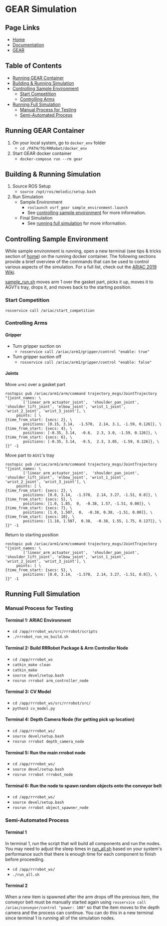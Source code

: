 # GEAR Simulation <!-- omit in toc -->

## Page Links <!-- omit in toc -->
- [Home](home.md)
- [Documentation](documentation.md)
- [GEAR](gear.md)

## Table of Contents <!-- omit in toc -->
- [Running GEAR Container](#running-gear-container)
- [Building & Running Simulation](#building--running-simulation)
- [Controlling Sample Environment](#controlling-sample-environment)
  - [Start Competition](#start-competition)
  - [Controlling Arms](#controlling-arms)
- [Running Full Simulation](#running-full-simulation)
  - [Manual Process for Testing](#manual-process-for-testing)
  - [Semi-Automated Process](#semi-automated-process)

## Running GEAR Container

1. On your local system, go to `docker_env` folder
   - `cd /PATH/TO/RRRobot/docker_env`
2. Start GEAR docker container
   - `docker-compose run --rm gear`

## Building & Running Simulation

1. Source ROS Setup
   - `source /opt/ros/melodic/setup.bash`
2. Run Simulation
   - Sample Environment
     - `roslaunch osrf_gear sample_environment.launch`
     - See [controlling sample environment](#controlling-sample-environment) for more information.
   - Final Simulation
     - See [running full simulation](#running-full-simulation) for more information.


## Controlling Sample Environment

While sample environment is running, open a new terminal (see tips & tricks section of [home](home.md)) on the running docker container. The following sections provide a brief overview of the commands that can be used to control various aspects of the simulation. For a full list, check out the [ARIAC 2019 Wiki](https://bitbucket.org/osrf/ariac/wiki/2019/tutorials/gear_interface).

[sample_run.sh](https://github.com/EECS-467-W20-RRRobot-Project/RRRobot/blob/master/src/rrrobot_ws/src/rrrobot/scripts/sample_run.sh) moves arm 1 over the gasket part, picks it up, moves it to AGV1's tray, drops it, and moves back to the starting position.

### Start Competition

`rosservice call /ariac/start_competition`

### Controlling Arms

#### Gripper <!-- omit in toc -->

- Turn gripper suction on
  - `rosservice call /ariac/arm1/gripper/control "enable: true"`
- Turn gripper suction off
  - `rosservice call /ariac/arm1/gripper/control "enable: false"`

#### Joints <!-- omit in toc -->

Move `arm1` over a gasket part

```
rostopic pub /ariac/arm1/arm/command trajectory_msgs/JointTrajectory    "{joint_names: \
        ['linear_arm_actuator_joint',  'shoulder_pan_joint', 'shoulder_lift_joint', 'elbow_joint', 'wrist_1_joint', 'wrist_2_joint', 'wrist_3_joint'], \
     points: [ \
{time_from_start: {secs: 2}, \
        positions: [0.15, 3.14,  -1.570,  2.14, 3.1, -1.59, 0.126]}, \
{time_from_start: {secs: 4}, \
        positions: [-0.35, 3.14,  -0.6,  2.3, 3.0, -1.59, 0.126]}, \
{time_from_start: {secs: 6}, \
        positions: [-0.35, 3.14,  -0.5,  2.3, 3.05, -1.59, 0.126]}, \
]}" -1
```

Move part to `AGV1`'s tray

```
rostopic pub /ariac/arm1/arm/command trajectory_msgs/JointTrajectory    "{joint_names: \
        ['linear_arm_actuator_joint',  'shoulder_pan_joint', 'shoulder_lift_joint', 'elbow_joint', 'wrist_1_joint', 'wrist_2_joint', 'wrist_3_joint'], \
     points: [ \
{time_from_start: {secs: 2}, \
        positions: [0.0, 3.14,  -1.570,  2.14, 3.27, -1.51, 0.0]}, \
{time_from_start: {secs: 5}, \
        positions: [1.0, 1.85,  0,  -0.38, 1.57, -1.51, 0.00]}, \
{time_from_start: {secs: 7}, \
        positions: [1.0, 1.507,  0,  -0.38, 0.38, -1.51, 0.00]}, \
{time_from_start: {secs: 10}, \
        positions: [1.18, 1.507,  0.38,  -0.38, 1.55, 1.75, 0.127]}, \
]}" -1
```

Return to starting position

```
rostopic pub /ariac/arm1/arm/command trajectory_msgs/JointTrajectory    "{joint_names: \
        ['linear_arm_actuator_joint',  'shoulder_pan_joint', 'shoulder_lift_joint', 'elbow_joint', 'wrist_1_joint', 'wrist_2_joint', 'wrist_3_joint'], \
     points: [ \
{time_from_start: {secs: 5}, \
        positions: [0.0, 3.14,  -1.570,  2.14, 3.27, -1.51, 0.0]}, \
]}" -1
```

## Running Full Simulation

### Manual Process for Testing

#### Terminal 1: ARIAC Environment <!-- omit in toc -->

- `cd /app/rrrobot_ws/src/rrrobot/scripts`
- `./rrrobot_run_no_build.sh`

#### Terminal 2: Build RRRobot Package & Arm Controller Node <!-- omit in toc -->

- `cd /app/rrrobot_ws`
- `catkin_make clean`
- `catkin_make`
- `source devel/setup.bash`
- `rosrun rrrobot arm_controller_node`

#### Terminal 3: CV Model <!-- omit in toc -->

- `cd /app/rrrobot_ws/src/rrrobot/src/`
- `python3 cv_model.py`

#### Terminal 4: Depth Camera Node (for getting pick up location) <!-- omit in toc -->

- `cd /app/rrrobot_ws/`
- `source devel/setup.bash`
- `rosrun rrrobot depth_camera_node`

#### Terminal 5: Run the main rrrobot node <!-- omit in toc -->

- `cd /app/rrrobot_ws/`
- `source devel/setup.bash`
- `rosrun rrrobot rrrobot_node`

#### Terminal 6: Run the node to spawn random objects onto the conveyor belt <!-- omit in toc -->

- `cd /app/rrrobot_ws/`
- `source devel/setup.bash`
- `rosrun rrrobot object_spawner_node`

### Semi-Automated Process

#### Terminal 1 <!-- omit in toc -->

In terminal 1, run the script that will build all components and run the nodes. You may need to adjust the sleep times in [run_all.sh](https://github.com/EECS-467-W20-RRRobot-Project/RRRobot/blob/master/src/rrrobot_ws/run_all.sh) based on your system's performance such that there is enough time for each component to finish before proceeding.

- `cd /app/rrrobot_ws/`
- `./run_all.sh`

#### Terminal 2 <!-- omit in toc -->

When a new item is spawned after the arm drops off the previous item, the conveyor belt must be manually started again using `rosservice call /ariac/conveyor/control "power: 100"` so that the item moves to the depth camera and the process can continue. You can do this in a new terminal since terminal 1 is running all of the simulation nodes.

